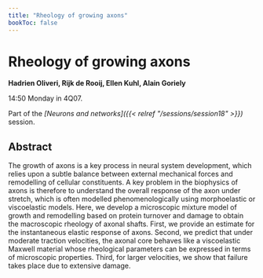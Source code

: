 ```yaml
---
title: "Rheology of growing axons"
bookToc: false
---
```


# Rheology of growing axons

**Hadrien Oliveri, Rijk de Rooij, Ellen Kuhl, Alain Goriely**

14:50 Monday in 4Q07.

Part of the *[Neurons and networks]({{< relref "/sessions/session18" >}})* session.

## Abstract

The growth of axons is a key process in neural system development, which relies upon a subtle balance between external mechanical forces and remodelling of cellular constituents. A key problem in the biophysics of axons is therefore to understand the overall response of the axon under stretch, which is often modelled phenomenologically using morphoelastic or viscoelastic models. Here, we develop a microscopic mixture model of growth and remodelling based on protein turnover and damage to obtain the macroscopic rheology of axonal shafts. First, we provide an estimate for the instantaneous elastic response of axons. Second, we predict that under moderate traction velocities, the axonal core behaves like a viscoelastic Maxwell material whose rheological parameters can be expressed in terms of microscopic properties. Third, for larger velocities, we show that failure takes place due to extensive damage.


